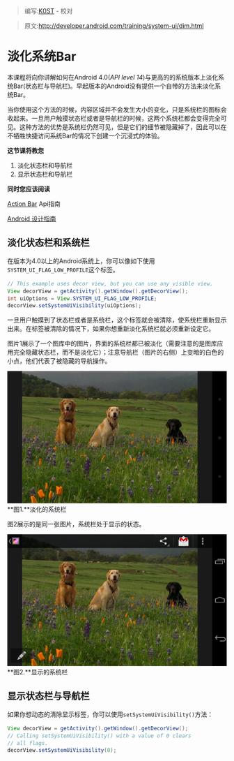 > 编写:[K0ST](https://github.com/K0ST) - 校对

> 原文:<http://developer.android.com/training/system-ui/dim.html>

# 淡化系统Bar

本课程将向你讲解如何在Android 4.0(*API level 14*)与更高的的系统版本上淡化系统Bar(状态栏与导航栏)。早起版本的Android没有提供一个自带的方法来淡化系统Bar。

当你使用这个方法的时候，内容区域并不会发生大小的变化，只是系统栏的图标会收起来。一旦用户触摸状态栏或者是导航栏的时候，这两个系统栏都会变得完全可见。这种方法的优势是系统栏仍然可见，但是它们的细节被隐藏掉了，因此可以在不牺牲快捷访问系统Bar的情况下创建一个沉浸式的体验。

**这节课将教您**

1. 淡化状态栏和导航栏
2. 显示状态栏和导航栏

**同时您应该阅读**

[Action Bar](http://developer.android.com/guide/topics/ui/actionbar.html) Api指南

[Android 设计指南](http://developer.android.com/design/index.html)

## 淡化状态栏和系统栏

在版本为4.0以上的Android系统上，你可以像如下使用`SYSTEM_UI_FLAG_LOW_PROFILE`这个标签。

```java
// This example uses decor view, but you can use any visible view.
View decorView = getActivity().getWindow().getDecorView();
int uiOptions = View.SYSTEM_UI_FLAG_LOW_PROFILE;
decorView.setSystemUiVisibility(uiOptions);
```

一旦用户触摸到了状态栏或者是系统栏，这个标签就会被清除，使系统栏重新显示出来。在标签被清除的情况下，如果你想重新淡化系统栏就必须重新设定它。

图片1展示了一个图库中的图片，界面的系统栏都已被淡化（需要注意的是图库应用完全隐藏状态栏，而不是淡化它）；注意导航栏（图片的右侧）上变暗的白色的小点，他们代表了被隐藏的导航操作。

![low_profile_hide2x](low_profile_hide2x.png)
**图1.**淡化的系统栏

图2展示的是同一张图片，系统栏处于显示的状态。

![low_profile_show2x](low_profile_show2x.png)
**图2.**显示的系统栏

## 显示状态栏与导航栏

如果你想动态的清除显示标签，你可以使用`setSystemUiVisibility()`方法：

```java
View decorView = getActivity().getWindow().getDecorView();
// Calling setSystemUiVisibility() with a value of 0 clears
// all flags.
decorView.setSystemUiVisibility(0);
```
